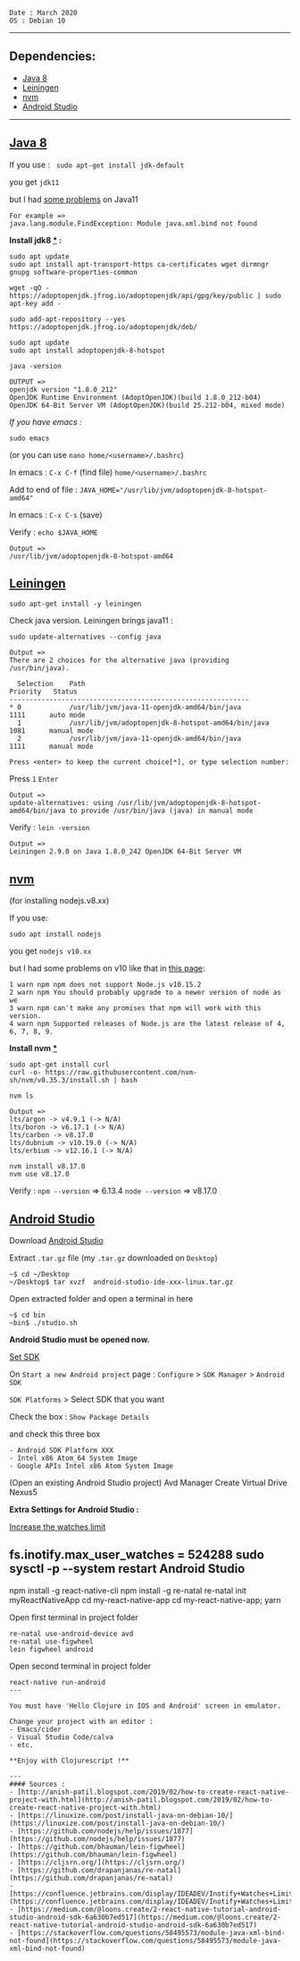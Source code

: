 ```
Date : March 2020
OS : Debian 10
```
---
## Dependencies:
- [Java 8](#java-8)
- [Leiningen](#leiningen)
- [nvm](#nvm)
- [Android Studio](#android-studio)



---

## [Java 8](https://linuxize.com/post/install-java-on-debian-10/)

If you use :
` sudo apt-get install jdk-default`

you get `jdk11`

but I had [some problems](https://stackoverflow.com/questions/58495573/module-java-xml-bind-not-found) on Java11 
```
For example =>
java.lang.module.FindException: Module java.xml.bind not found
```

  **Install jdk8 [*](https://linuxize.com/post/install-java-on-debian-10/) :**

```
sudo apt update
sudo apt install apt-transport-https ca-certificates wget dirmngr gnupg software-properties-common
```
```
wget -qO - https://adoptopenjdk.jfrog.io/adoptopenjdk/api/gpg/key/public | sudo apt-key add -
```
```
sudo add-apt-repository --yes https://adoptopenjdk.jfrog.io/adoptopenjdk/deb/
```
```
sudo apt update
sudo apt install adoptopenjdk-8-hotspot
```
```
java -version
```
```
OUTPUT =>
openjdk version "1.8.0_212"
OpenJDK Runtime Environment (AdoptOpenJDK)(build 1.8.0_212-b04)
OpenJDK 64-Bit Server VM (AdoptOpenJDK)(build 25.212-b04, mixed mode)
``` 
*If you have emacs :*

`sudo emacs` 

(or you can use `nano home/<username>/.bashrc`)

In emacs : `C-x C-f` (find file) `home/<username>/.bashrc`

Add to end of file :
```JAVA_HOME="/usr/lib/jvm/adoptopenjdk-8-hotspot-amd64"```

In emacs : `C-x C-s` (save)

Verify : `echo $JAVA_HOME`
```
Output =>
/usr/lib/jvm/adoptopenjdk-8-hotspot-amd64
```

## [Leiningen](https://leiningen.org/)
```
sudo apt-get install -y leiningen
```
Check java version. Leiningen brings java11 :

```
sudo update-alternatives --config java
```
```
Output =>
There are 2 choices for the alternative java (providing /usr/bin/java).

  Selection    Path                                                Priority   Status
------------------------------------------------------------
* 0            /usr/lib/jvm/java-11-openjdk-amd64/bin/java          1111      auto mode
  1            /usr/lib/jvm/adoptopenjdk-8-hotspot-amd64/bin/java   1081      manual mode
  2            /usr/lib/jvm/java-11-openjdk-amd64/bin/java          1111      manual mode

Press <enter> to keep the current choice[*], or type selection number:
```
Press `1` `Enter`
```
Output =>
update-alternatives: using /usr/lib/jvm/adoptopenjdk-8-hotspot-amd64/bin/java to provide /usr/bin/java (java) in manual mode
```
Verify : `lein -version`
```
Output =>
Leiningen 2.9.0 on Java 1.8.0_242 OpenJDK 64-Bit Server VM
```
## [nvm](https://github.com/nvm-sh/nvm)

(for installing nodejs.v8.xx)

If you use:
```
sudo apt install nodejs
```
you get `nodejs v10.xx`


but I had some problems on v10 like that in [this page](https://github.com/nodejs/help/issues/1877):
```
1 warn npm npm does not support Node.js v10.15.2
2 warn npm You should probably upgrade to a newer version of node as we
3 warn npm can't make any promises that npm will work with this version.
4 warn npm Supported releases of Node.js are the latest release of 4, 6, 7, 8, 9.
```
**Install nvm [*](https://github.com/nvm-sh/nvm)**
```
sudo apt-get install curl
curl -o- https://raw.githubusercontent.com/nvm-sh/nvm/v0.35.3/install.sh | bash
```
```
nvm ls
```
```
Output =>
lts/argon -> v4.9.1 (-> N/A)
lts/boron -> v6.17.1 (-> N/A)
lts/carbon -> v8.17.0
lts/dubnium -> v10.19.0 (-> N/A)
lts/erbium -> v12.16.1 (-> N/A)
```
```
nvm install v8.17.0
nvm use v8.17.0 
```
Verify : `npm --version` => 6.13.4
`node --version` => v8.17.0

## [Android Studio](https://developer.android.com/studio/)

Download [Android Studio](https://developer.android.com/studio/)

Extract `.tar.gz` file (my `.tar.gz` downloaded on `Desktop`)

```
~$ cd ~/Desktop
~/Desktop$ tar xvzf  android-studio-ide-xxx-linux.tar.gz
```

Open extracted folder and open a terminal in here

```
~$ cd bin
~bin$ ./studio.sh
```

**Android Studio must be opened now.**

[Set SDK](https://medium.com/@loons.create/2-react-native-tutorial-android-studio-android-sdk-6a630b7ed517)

On `Start a new Android project` page :
`Configure` > `SDK Manager` > `Android SDK`

`SDK Platforms` > Select SDK that you want

Check the box : `Show Package Details`

and check this three box
```
- Android SDK Platform XXX
- Intel x86 Atom_64 System Image
- Google APIs Intel x86 Atom System Image
```
(Open an existing Android Studio project)
Avd Manager
Create Virtual Drive
Nexus5

**Extra Settings for Android Studio :**

[Increase the watches limit](https://confluence.jetbrains.com/display/IDEADEV/Inotify+Watches+Limit)

fs.inotify.max_user_watches = 524288
sudo sysctl -p --system
restart Android Studio
---
npm install -g react-native-cli
npm install -g re-natal
re-natal init myReactNativeApp
cd my-react-native-app
cd my-react-native-app; yarn

Open first terminal in project folder
```
re-natal use-android-device avd
re-natal use-figwheel
lein figwheel android
```
Open second terminal in project folder
```
react-native run-android
---

You must have 'Hello Clojure in IOS and Android' screen in emulator.

Change your project with an editor :
- Emacs/cider
- Visual Studio Code/calva
- etc.

**Enjoy with Clojurescript !**

---
#### Sources :
- [http://anish-patil.blogspot.com/2019/02/how-to-create-react-native-project-with.html](http://anish-patil.blogspot.com/2019/02/how-to-create-react-native-project-with.html)
- [https://linuxize.com/post/install-java-on-debian-10/](https://linuxize.com/post/install-java-on-debian-10/)
- [https://github.com/nodejs/help/issues/1877](https://github.com/nodejs/help/issues/1877)
- [https://github.com/bhauman/lein-figwheel](https://github.com/bhauman/lein-figwheel)
- [https://cljsrn.org/](https://cljsrn.org/)
- [https://github.com/drapanjanas/re-natal](https://github.com/drapanjanas/re-natal)
- [https://confluence.jetbrains.com/display/IDEADEV/Inotify+Watches+Limit](https://confluence.jetbrains.com/display/IDEADEV/Inotify+Watches+Limit)
- [https://medium.com/@loons.create/2-react-native-tutorial-android-studio-android-sdk-6a630b7ed517](https://medium.com/@loons.create/2-react-native-tutorial-android-studio-android-sdk-6a630b7ed517)
- [https://stackoverflow.com/questions/58495573/module-java-xml-bind-not-found](https://stackoverflow.com/questions/58495573/module-java-xml-bind-not-found)

